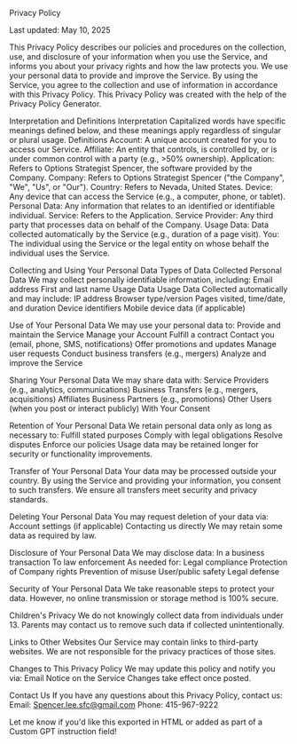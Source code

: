 Privacy Policy

Last updated: May 10, 2025


This Privacy Policy describes our policies and procedures on the collection, use, and disclosure of your information when you use the Service, and informs you about your privacy rights and how the law protects you.
We use your personal data to provide and improve the Service. By using the Service, you agree to the collection and use of information in accordance with this Privacy Policy.
This Privacy Policy was created with the help of the Privacy Policy Generator.

Interpretation and Definitions
Interpretation
Capitalized words have specific meanings defined below, and these meanings apply regardless of singular or plural usage.
Definitions
Account: A unique account created for you to access our Service.
Affiliate: An entity that controls, is controlled by, or is under common control with a party (e.g., >50% ownership).
Application: Refers to Options Strategist Spencer, the software provided by the Company.
Company: Refers to Options Strategist Spencer ("the Company", "We", "Us", or "Our").
Country: Refers to Nevada, United States.
Device: Any device that can access the Service (e.g., a computer, phone, or tablet).
Personal Data: Any information that relates to an identified or identifiable individual.
Service: Refers to the Application.
Service Provider: Any third party that processes data on behalf of the Company.
Usage Data: Data collected automatically by the Service (e.g., duration of a page visit).
You: The individual using the Service or the legal entity on whose behalf the individual uses the Service.

Collecting and Using Your Personal Data
Types of Data Collected
Personal Data
We may collect personally identifiable information, including:
Email address
First and last name
Usage Data
Usage Data
Collected automatically and may include:
IP address
Browser type/version
Pages visited, time/date, and duration
Device identifiers
Mobile device data (if applicable)

Use of Your Personal Data
We may use your personal data to:
Provide and maintain the Service
Manage your Account
Fulfill a contract
Contact you (email, phone, SMS, notifications)
Offer promotions and updates
Manage user requests
Conduct business transfers (e.g., mergers)
Analyze and improve the Service

Sharing Your Personal Data
We may share data with:
Service Providers (e.g., analytics, communications)
Business Transfers (e.g., mergers, acquisitions)
Affiliates
Business Partners (e.g., promotions)
Other Users (when you post or interact publicly)
With Your Consent

Retention of Your Personal Data
We retain personal data only as long as necessary to:
Fulfill stated purposes
Comply with legal obligations
Resolve disputes
Enforce our policies
Usage data may be retained longer for security or functionality improvements.

Transfer of Your Personal Data
Your data may be processed outside your country.
By using the Service and providing your information, you consent to such transfers.
We ensure all transfers meet security and privacy standards.

Deleting Your Personal Data
You may request deletion of your data via:
Account settings (if applicable)
Contacting us directly
We may retain some data as required by law.

Disclosure of Your Personal Data
We may disclose data:
In a business transaction
To law enforcement
As needed for:
Legal compliance
Protection of Company rights
Prevention of misuse
User/public safety
Legal defense

Security of Your Personal Data
We take reasonable steps to protect your data.
However, no online transmission or storage method is 100% secure.

Children's Privacy
We do not knowingly collect data from individuals under 13.
Parents may contact us to remove such data if collected unintentionally.

Links to Other Websites
Our Service may contain links to third-party websites.
We are not responsible for the privacy practices of those sites.

Changes to This Privacy Policy
We may update this policy and notify you via:
Email
Notice on the Service
Changes take effect once posted.

Contact Us
If you have any questions about this Privacy Policy, contact us:
Email: Spencer.lee.sfc@gmail.com
Phone: 415-967-9222

Let me know if you'd like this exported in HTML or added as part of a Custom GPT instruction field!

